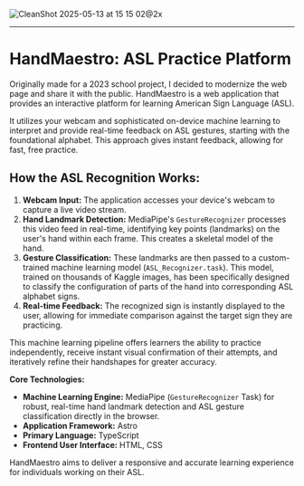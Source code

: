 ![CleanShot 2025-05-13 at 15 15 02@2x](https://github.com/user-attachments/assets/d544c15a-d747-4839-9c2f-103703a9085f)


---
# HandMaestro: ASL Practice Platform

Originally made for a 2023 school project, I decided to modernize the web page and share it with the public. HandMaestro is a web application that provides an interactive platform for learning American Sign Language (ASL).

It utilizes your webcam and sophisticated on-device machine learning to interpret and provide real-time feedback on ASL gestures, starting with the foundational alphabet. This approach gives instant feedback, allowing for fast, free practice.

## How the ASL Recognition Works:

1.  **Webcam Input:** The application accesses your device's webcam to capture a live video stream.
2.  **Hand Landmark Detection:** MediaPipe's `GestureRecognizer` processes this video feed in real-time, identifying key points (landmarks) on the user's hand within each frame. This creates a skeletal model of the hand.
3.  **Gesture Classification:** These landmarks are then passed to a custom-trained machine learning model (`ASL_Recognizer.task`). This model, trained on thousands of Kaggle images, has been specifically designed to classify the configuration of parts of the hand into corresponding ASL alphabet signs.
4.  **Real-time Feedback:** The recognized sign is instantly displayed to the user, allowing for immediate comparison against the target sign they are practicing.

This machine learning pipeline offers learners the ability to practice independently, receive instant visual confirmation of their attempts, and iteratively refine their handshapes for greater accuracy.

**Core Technologies:**

*   **Machine Learning Engine:** MediaPipe (`GestureRecognizer` Task) for robust, real-time hand landmark detection and ASL gesture classification directly in the browser.
*   **Application Framework:** Astro
*   **Primary Language:** TypeScript
*   **Frontend User Interface:** HTML, CSS

HandMaestro aims to deliver a responsive and accurate learning experience for individuals working on their ASL.
